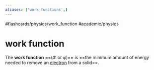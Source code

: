 ```yaml
---
aliases: ['work functions',]
---
```


#flashcards/physics/work_function #academic/physics

# work function

The __work function__ ==($\Phi$ or $\varphi$)== is ==the minimum amount of energy needed to remove an [electron](electron.md) from a solid==. <!--SR:!2022-12-06,4,270!2022-12-05,3,250-->
